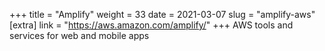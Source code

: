 +++
title = "Amplify"
weight = 33
date = 2021-03-07
slug = "amplify-aws"
[extra]
link = "https://aws.amazon.com/amplify/"
+++
AWS tools and services for web and mobile apps

